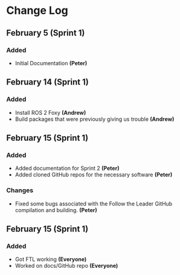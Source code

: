 # Change Log

## February 5 (Sprint 1)

### Added

- Initial Documentation **(Peter)**

## February 14 (Sprint 1)

### Added

- Install ROS 2 Foxy **(Andrew)**
- Build packages that were previously giving us trouble **(Andrew)**

## February 15 (Sprint 1)

### Added

- Added documentation for Sprint 2 **(Peter)**
- Added cloned GitHub repos for the necessary software **(Peter)**

### Changes

- Fixed some bugs associated with the Follow the Leader GitHub compilation and building. **(Peter)**

## February 15 (Sprint 1)

### Added

- Got FTL working **(Everyone)**
- Worked on docs/GitHub repo **(Everyone)**
